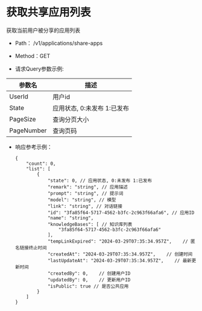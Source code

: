 # 获取共享应用列表

获取当前用户被分享的应用列表

- Path： /v1/applications/share-apps

- Method：GET

- 请求Query参数示例:

|参数名      |描述 |
|----------- |----------- |
|UserId  |用户id |
|State  |应用状态, 0:未发布 1:已发布 |
|PageSize  |查询分页大小 |
|PageNumber  |查询页码 |

- 响应参考示例：

    ```
    {
        "count": 0,
        "list": [
            {
                "state": 0, // 应用状态, 0:未发布 1:已发布
                "remark": "string", // 应用描述
                "prompt": "string", // 提示词
                "model": "string", // 模型
                "link": "string", // 对话链接
                "id": "3fa85f64-5717-4562-b3fc-2c963f66afa6", // 应用ID
                "name": "string",
                "knowledgeBases": [ // 知识库列表
                    "3fa85f64-5717-4562-b3fc-2c963f66afa6"
                ],
                "tempLinkExpired": "2024-03-29T07:35:34.957Z",    // 匿名链接终止时间
                "createdAt": "2024-03-29T07:35:34.957Z",    // 创建时间
                "lastUpdateAt": "2024-03-29T07:35:34.957Z",    // 最新更新时间
                "createdBy": 0,    // 创建用户ID
                "updatedBy": 0,    // 更新用户ID
                "isPublic": true // 是否公共应用
            }
        ]
    }
    ```
